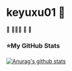 # keyuxu01 🤖
🚌   🏃🏿‍♂️ 💨  🚏

### ⭐My GitHub Stats
[![Anurag's github stats](https://github-readme-stats.vercel.app/api?username=keyuxu01&show_icons=true)](https://github.com/anuraghazra/github-readme-stats)
